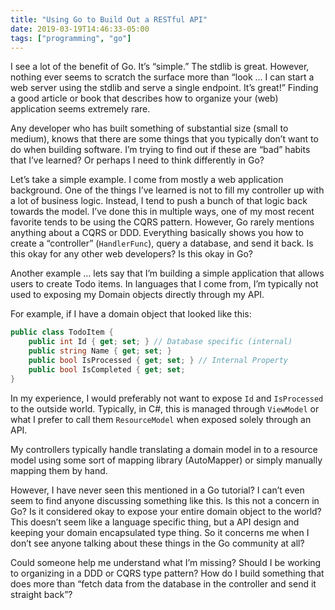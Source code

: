 ```yaml
---
title: "Using Go to Build Out a RESTful API"
date: 2019-03-19T14:46:33-05:00
tags: ["programming", "go"]
---
```


I see a lot of the benefit of Go. It’s “simple.” The stdlib is great. However, nothing ever seems to scratch the surface more than “look … I can start a web server using the stdlib and serve a single endpoint. It’s great!” Finding a good article or book that describes how to organize your (web) application seems extremely rare.

Any developer who has built something of substantial size (small to medium), knows that there are some things that you typically don’t want to do when building software. I’m trying to find out if these are “bad” habits that I’ve learned? Or perhaps I need to think differently in Go?

<!--more-->

Let’s take a simple example. I come from mostly a web application background. One of the things I’ve learned is not to fill my controller up with a lot of business logic. Instead, I tend to push a bunch of that logic back towards the model. I’ve done this in multiple ways, one of my most recent favorite tends to be using the CQRS pattern. However, Go rarely mentions anything about a CQRS or DDD. Everything basically shows you how to create a “controller” (`HandlerFunc`), query a database, and send it back. Is this okay for any other web developers? Is this okay in Go?

Another example … lets say that I’m building a simple application that allows users to create Todo items. In languages that I come from, I’m typically not used to exposing my Domain objects directly through my API.

For example, if I have a domain object that looked like this:

```csharp
public class TodoItem {
	public int Id { get; set; } // Database specific (internal)
	public string Name { get; set; }
	public bool IsProcessed { get; set; } // Internal Property
	public bool IsCompleted { get; set;
}
```

In my experience, I would preferably not want to expose `Id` and `IsProcessed` to the outside world. Typically, in C#, this is managed through `ViewModel` or what I prefer to call them `ResourceModel` when exposed solely through an API.

My controllers typically handle translating a domain model in to a resource model using some sort of mapping library (AutoMapper) or simply manually mapping them by hand.

However, I have never seen this mentioned in a Go tutorial? I can’t even seem to find anyone discussing something like this. Is this not a concern in Go? Is it considered okay to expose your entire domain object to the world? This doesn’t seem like a language specific thing, but a API design and keeping your domain encapsulated type thing. So it concerns me when I don’t see anyone talking about these things in the Go community at all?

Could someone help me understand what I’m missing? Should I be working to organizing in a DDD or CQRS type pattern? How do I build something that does more than “fetch data from the database in the controller and send it straight back”?
